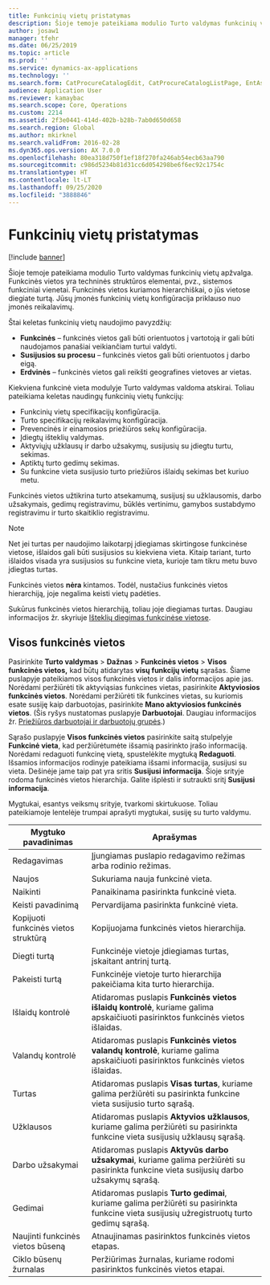 ```yaml
---
title: Funkcinių vietų pristatymas
description: Šioje temoje pateikiama modulio Turto valdymas funkcinių vietų apžvalga.
author: josaw1
manager: tfehr
ms.date: 06/25/2019
ms.topic: article
ms.prod: ''
ms.service: dynamics-ax-applications
ms.technology: ''
ms.search.form: CatProcureCatalogEdit, CatProcureCatalogListPage, EntAssetFunctionalLocationEditSubLocations, EntAssetFunctionalLocationLookup, EntAssetFunctionalLocationRename, EntAssetFunctionalLocation
audience: Application User
ms.reviewer: kamaybac
ms.search.scope: Core, Operations
ms.custom: 2214
ms.assetid: 2f3e0441-414d-402b-b28b-7ab0d650d658
ms.search.region: Global
ms.author: mkirknel
ms.search.validFrom: 2016-02-28
ms.dyn365.ops.version: AX 7.0.0
ms.openlocfilehash: 80ea318d750f1ef18f270fa246ab54ecb63aa790
ms.sourcegitcommit: c986d5234b81d31cc6d054298be6f6ec92c1754c
ms.translationtype: HT
ms.contentlocale: lt-LT
ms.lasthandoff: 09/25/2020
ms.locfileid: "3888846"
---
```

# <a name="introduction-to-functional-locations"></a>Funkcinių vietų pristatymas

[!include [banner](../../includes/banner.md)]

 

Šioje temoje pateikiama modulio Turto valdymas funkcinių vietų apžvalga. Funkcinės vietos yra techninės struktūros elementai, pvz., sistemos funkciniai vienetai. Funkcinės vietos kuriamos hierarchiškai, o jūs vietose diegiate turtą. Jūsų įmonės funkcinių vietų konfigūracija priklauso nuo įmonės reikalavimų.

Štai keletas funkcinių vietų naudojimo pavyzdžių:

- **Funkcinės** – funkcinės vietos gali būti orientuotos į vartotoją ir gali būti naudojamos panašiai veikiančiam turtui valdyti.
- **Susijusios su procesu** – funkcinės vietos gali būti orientuotos į darbo eigą.
- **Erdvinės** – funkcinės vietos gali reikšti geografines vietoves ar vietas.

Kiekviena funkcinė vieta modulyje Turto valdymas valdoma atskirai. Toliau pateikiama keletas naudingų funkcinių vietų funkcijų:

- Funkcinių vietų specifikacijų konfigūracija.
- Turto specifikacijų reikalavimų konfigūracija.
- Prevencinės ir einamosios priežiūros sekų konfigūracija.
- Įdiegtų išteklių valdymas.
- Aktyviųjų užklausų ir darbo užsakymų, susijusių su įdiegtu turtu, sekimas.
- Aptiktų turto gedimų sekimas.
- Su funkcine vieta susijusio turto priežiūros išlaidų sekimas bet kuriuo metu.

Funkcinės vietos užtikrina turto atsekamumą, susijusį su užklausomis, darbo užsakymais, gedimų registravimu, būklės vertinimu, gamybos sustabdymo registravimu ir turto skaitiklio registravimu.

> [!NOTE]
> Net jei turtas per naudojimo laikotarpį įdiegiamas skirtingose funkcinėse vietose, išlaidos gali būti susijusios su kiekviena vieta. Kitaip tariant, turto išlaidos visada yra susijusios su funkcine vieta, kurioje tam tikru metu buvo įdiegtas turtas.

Funkcinės vietos **nėra** kintamos. Todėl, nustačius funkcinės vietos hierarchiją, joje negalima keisti vietų padėties. 

Sukūrus funkcinės vietos hierarchiją, toliau joje diegiamas turtas. Daugiau informacijos žr. skyriuje [Išteklių diegimas funkcinėse vietose](../functional-locations/install-objects-on-functional-locations.md).

## <a name="all-functional-locations"></a>Visos funkcinės vietos

Pasirinkite **Turto valdymas** \> **Dažnas** \> **Funkcinės vietos** \> **Visos funkcinės vietos,** kad būtų atidarytas **visų funkcijų vietų** sąrašas. Šiame puslapyje pateikiamos visos funkcinės vietos ir dalis informacijos apie jas. Norėdami peržiūrėti tik aktyviąsias funkcines vietas, pasirinkite **Aktyviosios funkcinės vietos**. Norėdami peržiūrėti tik funkcines vietas, su kuriomis esate susiję kaip darbuotojas, pasirinkite **Mano aktyviosios funkcinės vietos**. (Šis ryšys nustatomas puslapyje **Darbuotojai**. Daugiau informacijos žr. [Priežiūros darbuotojai ir darbuotojų grupės](../setup-for-objects/workers-and-worker-groups.md).)

Sąrašo puslapyje **Visos funkcinės vietos** pasirinkite saitą stulpelyje **Funkcinė vieta**, kad peržiūrėtumėte išsamią pasirinkto įrašo informaciją. Norėdami redaguoti funkcinę vietą, spustelėkite mygtuką **Redaguoti**. Išsamios informacijos rodinyje pateikiama išsami informacija, susijusi su vieta. Dešinėje jame taip pat yra sritis **Susijusi informacija**. Šioje srityje rodoma funkcinės vietos hierarchija. Galite išplėsti ir sutraukti sritį **Susijusi informacija**.

Mygtukai, esantys veiksmų srityje, tvarkomi skirtukuose. Toliau pateikiamoje lentelėje trumpai aprašyti mygtukai, susiję su turto valdymu.

| Mygtuko pavadinimas                         | Aprašymas                                                                                                                                  |
|-------------------------------------|----------------------------------------------------------------------------------------------------------------------------------------------|
| Redagavimas                                | Įjungiamas puslapio redagavimo režimas arba rodinio režimas.                                                                                         |
| Naujos                                 | Sukuriama nauja funkcinė vieta.                                                                                                            |
| Naikinti                              | Panaikinama pasirinkta funkcinė vieta.                                                                                                     |
| Keisti pavadinimą                              | Pervardijama pasirinkta funkcinė vieta.                                                                                                     |
| Kopijuoti funkcinės vietos struktūrą  | Kopijuojama funkcinės vietos hierarchija.                                                                                                      |
| Diegti turtą                       | Funkcinėje vietoje įdiegiamas turtas, įskaitant antrinį turtą.                                                                        |
| Pakeisti turtą                       | Funkcinėje vietoje turto hierarchija pakeičiama kita turto hierarchija.                                                         |
| Išlaidų kontrolė                        | Atidaromas puslapis **Funkcinės vietos išlaidų kontrolė**, kuriame galima apskaičiuoti pasirinktos funkcinės vietos išlaidas.                |
| Valandų kontrolė                        | Atidaromas puslapis **Funkcinės vietos valandų kontrolė**, kuriame galima apskaičiuoti pasirinktos funkcinės vietos išlaidas.                |
| Turtas                              | Atidaromas puslapis **Visas turtas**, kuriame galima peržiūrėti su pasirinkta funkcine vieta susijusio turto sąrašą.                      |
| Užklausos                            | Atidaromas puslapis **Aktyvios užklausos**, kuriame galima peržiūrėti su pasirinkta funkcine vieta susijusių užklausų sąrašą.               |
| Darbo užsakymai                         | Atidaromas puslapis **Aktyvūs darbo užsakymai**, kuriame galima peržiūrėti su pasirinkta funkcine vieta susijusių darbo užsakymų sąrašą.         |
| Gedimai                              | Atidaromas puslapis **Turto gedimai**, kuriame galima peržiūrėti su pasirinkta funkcine vieta susijusių užregistruotų turto gedimų sąrašą. |
| Naujinti funkcinės vietos būseną    | Atnaujinamas pasirinktos funkcinės vietos etapas.                                                                                        |
| Ciklo būsenų žurnalas                 | Peržiūrimas žurnalas, kuriame rodomi pasirinktos funkcinės vietos etapai.                                                                        |
